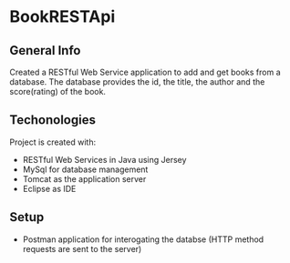 # BookRESTApi

## General Info
Created a RESTful Web Service application to add and get books from a database.
The database provides the id, the title, the author and the score(rating) of the book.

## Techonologies
Project is created with:
- RESTful Web Services in Java using Jersey
- MySql for database management
- Tomcat as the application server
- Eclipse as IDE

## Setup
- Postman application for interogating the databse (HTTP method requests are sent to the server)

